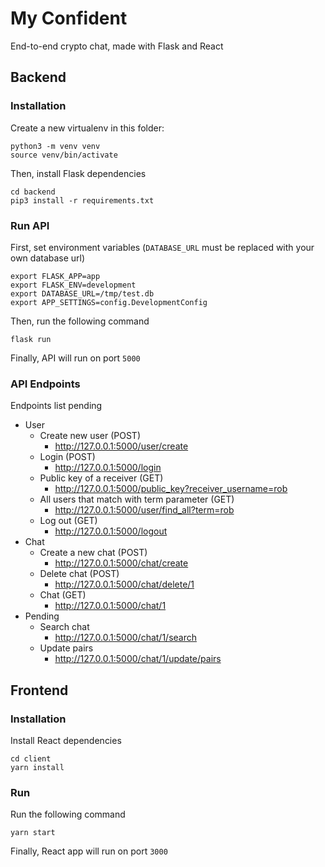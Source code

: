 # My Confident

End-to-end crypto chat, made with Flask and React

## Backend

### Installation

Create a new virtualenv in this folder:
```
python3 -m venv venv
source venv/bin/activate
```

Then, install Flask dependencies
```
cd backend
pip3 install -r requirements.txt
```

### Run API

First, set environment variables (`DATABASE_URL` must be replaced with your own database url)
```
export FLASK_APP=app
export FLASK_ENV=development
export DATABASE_URL=/tmp/test.db
export APP_SETTINGS=config.DevelopmentConfig
```

Then, run the following command
```
flask run
```

Finally, API will run on port `5000`

### API Endpoints
Endpoints list pending
* User
  * Create new user (POST)
    * http://127.0.0.1:5000/user/create
  * Login (POST)
    * http://127.0.0.1:5000/login
  * Public key of a receiver (GET) 
    * http://127.0.0.1:5000/public_key?receiver_username=rob
  * All users that match with term parameter (GET)
    * http://127.0.0.1:5000/user/find_all?term=rob
  * Log out (GET)
    * http://127.0.0.1:5000/logout
* Chat
  * Create a new chat (POST)
    * http://127.0.0.1:5000/chat/create
  * Delete chat (POST)
    * http://127.0.0.1:5000/chat/delete/1
  * Chat (GET)
    * http://127.0.0.1:5000/chat/1
* Pending
    * Search chat
      * http://127.0.0.1:5000/chat/1/search
    * Update pairs
      * http://127.0.0.1:5000/chat/1/update/pairs

## Frontend

### Installation
Install React dependencies
```
cd client
yarn install
```

### Run
Run the following command
```
yarn start
```

Finally, React app will run on port `3000`
